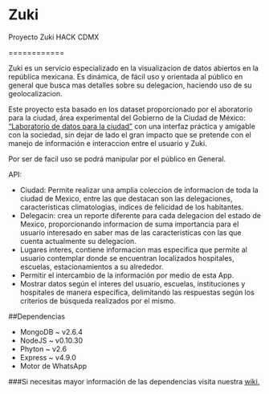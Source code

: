 # Zuki
Proyecto Zuki HACK CDMX

============

Zuki es un servicio especializado en la visualizacion de datos abiertos en la república mexicana. Es dinámica, de fácil uso y  orientada al público en general que busca mas detalles sobre su delegacion, haciendo uso de su geolocalizacion.

Este proyecto esta basado en los dataset proporcionado por el aboratorio para la ciudad, área experimental del Gobierno de la Ciudad de México: [“Laboratorio de datos para la ciudad”]( http://datos.labcd.mx/dataset#) con una interfaz práctica y amigable con la sociedad, sin dejar de lado el gran impacto que se pretende con el manejo de información e interaccion entre el usuario y Zuki. 


Por ser de facil uso se podrá manipular por el público en General. 

API:
- Ciudad: Permite realizar una amplia coleccion de informacion de toda la ciudad de Mexico, entre las que destacan son las delegaciones, caracteristicas climatologias, indices de felicidad de los habitantes.  
- Delegacin: crea un reporte diferente para cada delegacion del estado de Mexico, proporcionando informacion de suma importancia para el usuario interesado en saber mas de las caracteristicas con las que cuenta actualmente su delegacion.
- Lugares interes, contiene informacion mas especifica que permite al usuario contemplar donde se encuentran localizados hospitales, escuelas, estacionamientos a su alrededor. 
- Permitir el intercambio de la información por medio de esta App.
- Mostrar datos según el interes del usuario, escuelas, instituciones y hospitales de manera específica, delimitando las respuestas según los criterios de búsqueda realizados por el mismo.

##Dependencias
- MongoDB ~ v2.6.4
- NodeJS ~ v0.10.30
- Phyton ~ v2.6
- Express ~ v4.9.0
- Motor de WhatsApp

###Si necesitas mayor información de las dependencias visita nuestra [wiki.](https://github.com/LuisEnVilla/Zuki/wiki)
